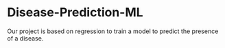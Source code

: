 # Disease-Prediction-ML
Our project is based on regression to train a model to predict the presence of a disease.
